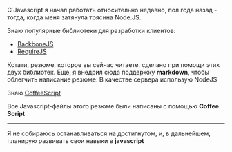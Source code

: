 С Javascript я начал работать относительно недавно, пол года назад - тогда, когда меня затянула трясина Node.JS.

Знаю популярные библиотеки для разработки клиентов:

* [BackboneJS][backbone]
* [RequireJS][requirejs]

Кстати, резюме, которое вы сейчас читаете, сделано при помощи этих двух библиотек.
Еще, я внедрил сюда поддержку **markdown**, чтобы облегчить написание резюме. В качестве сервера использую NodeJS

Знаю [CoffeeScript][cs]

Все Javascript-файлы этого резюме были написаны с помощью **Coffee Script**
- - -
Я не собираюсь останавливаться на достигнутом, и, в дальнейшем, планирую развивать свои навыки в **javascript**

[backbone]: <http://backbonejs.org> "Backbone Javascript Library"
[requirejs]: <http://requirejs.org/> "Require JS"
[cs]: <http://coffeescript.org/> "Coffee Script language"